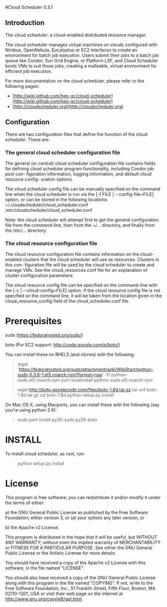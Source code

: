 #Cloud Scheduler 0.3.1

## Introduction
The cloud scheduler: a cloud-enabled distributed resource manager.

The cloud scheduler manages virtual machines on clouds configured with Nimbus, 
OpenNebula, Eucalyptus or EC2 interfaces to create an environment for batch 
job execution. Users submit their jobs to a batch job queue like Condor, Sun 
Grid Engine, or Platform LSF, and Cloud Scheduler boots VMs to suit those jobs,
creating a malleable, virtual environment for efficient job execution.

For more documentation on the cloud scheduler, please refer to the following pages:

-  [http://wiki.github.com/hep-gc/cloud-scheduler](http://wiki.github.com/hep-gc/cloud-scheduler)
-  [http://cloudscheduler.org](http://cloudscheduler.org)

## Configuration

There are two configuration files that define the function of the cloud scheduler. 
These are:

### The general cloud scheduler configuration file

The general (or central) cloud scheduler configuration file contains fields for
defining cloud scheduler program functionality, including Condor job pool con-
figuration information, logging information, and default cloud resource config-
uration options. 

The cloud scheduler config file can be manually specified on the command line 
when the cloud scheduler is run via the [-f FILE | --config-file=FILE] option, 
or can be stored in  the following locations:
    ~/.cloudscheduler/cloud_scheduler.conf
    /etc/cloudscheduler/cloud_scheduler.conf

Note: the cloud scheduler will attempt first to get the general configuration
file from the command-line, then from the ~/... directory, and finally from the
/etc/... directory.

### The cloud resource configuration file

The cloud resource configuration file contains information on the cloud-enabled
clusters that the cloud scheduler will use as resources. Clusters in this con-
figuration file will be used by the cloud scheduler to create and manage VMs.
See the cloud_resources.conf file for an explanation of cluster configuration parameters.

The cloud resource config file can be specified on the command-line with the
[-c | --cloud-config=FILE] option. If the cloud resource config file is not
specified on the command line, it will be taken from the location given in the
cloud_resource_config field of the cloud_scheduler.conf file.


# Prerequisites
suds (https://fedorahosted.org/suds/)

boto (For EC2 support: http://code.google.com/p/boto/)

You can install these on RHEL5 (and clones) with the following:

> wget 'https://fedorahosted.org/suds/attachment/wiki/WikiStart/python-suds-0.3.6-1.el5.noarch.rpm?format=raw' -O python-suds.el5.noarch.rpm
> yum localinstall python-suds.el5.noarch.rpm
>
> wget http://boto.googlecode.com/files/boto-1.8d.tar.gz
> tar xvf boto-1.8d.tar.gz
> cd boto-1.8d
> python setup.py install

On Mac OS X, using Macports, you can install these with the following
(say you're using python 2.6):

> sudo port install py26-suds py26-boto


# INSTALL
To install cloud scheduler, as root, run:

> python setup.py install


# License

This program is free software; you can redistribute it and/or modify
it under the terms of either:

a) the GNU General Public License as published by the Free
Software Foundation; either version 3, or (at your option) any
later version, or

b) the Apache v2 License.

This program is distributed in the hope that it will be useful,
but WITHOUT ANY WARRANTY; without even the implied warranty of
MERCHANTABILITY or FITNESS FOR A PARTICULAR PURPOSE.  See either
the GNU General Public License or the Artistic License for more details.

You should have received a copy of the Apache v2 License with this
software, in the file named "LICENSE".

You should also have received a copy of the GNU General Public License
along with this program in the file named "COPYING". If not, write to the
Free Software Foundation, Inc., 51 Franklin Street, Fifth Floor, 
Boston, MA 02110-1301, USA or visit their web page on the internet at
http://www.gnu.org/copyleft/gpl.html.


